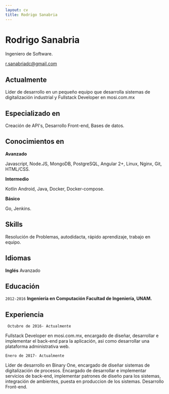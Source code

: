 ```yaml
---
layout: cv
title: Rodrigo Sanabria
---
```

# Rodrigo Sanabria
Ingeniero de Software.

<div id="webaddress">
<a href="r.sanabriadc@gmail.com">r.sanabriadc@gmail.com</a>
</div>


## Actualmente

Líder de desarrollo en un pequeño equipo que desarrolla sistemas de digitalización industrial y Fullstack Developer en mosi.com.mx

## Especializado en

Creación de API's, Desarrollo Front-end, Bases de datos.


## Conocimientos en

 __Avanzado__ <p> Javascript, Node.JS, MongoDB, PostgreSQL, Angular 2+, Linux, Nginx, Git, HTML/CSS.</p>
 __Intermedio__ <p> Kotlin Android, Java, Docker, Docker-compose.</p>
 __Básico__ <p> Go, Jenkins.</p>

## Skills
 Resolución de Problemas, autodidacta, rápido aprendizaje, trabajo en equipo.
 
## Idiomas
__Inglés__ Avanzado
 
## Educación

`2012-2016`
__Ingeniería en Computación Facultad de Ingeniería, UNAM.__


## Experiencia


 ` Octubre de 2016- Actualmente` <p> Fullstack Developer en mosi.com.mx, encargado de diseñar, desarrollar e implementar el back-end para la aplicación, asi como desarrollar una plataforma administrativa web.</p>

 `Enero de 2017- Actualmente` <p> Líder de desarrollo en Binary One, encargado de diseñar sistemas de digitalización de procesos. Encargado de desarrollar e implementar servicios de back-end, implementar patrones de diseño para los sistemas, integración de ambientes, puesta en produccion de los sistemas. Desarrollo Front-end.</p>






